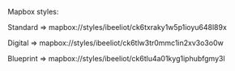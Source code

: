Mapbox styles:

Standard => mapbox://styles/ibeeliot/ck6txraky1w5p1ioyu648l89x

Digital => mapbox://styles/ibeeliot/ck6tlw3tr0mmc1in2xv3o3o0w

Blueprint => mapbox://styles/ibeeliot/ck6tlu4a01kyg1iphubfgmy3l
